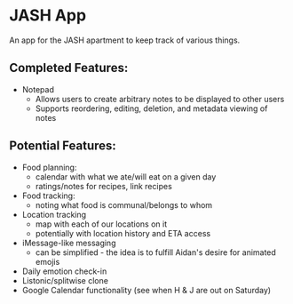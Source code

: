 # JASH App

An app for the JASH apartment to keep track of various things.

## Completed Features:
- Notepad
  - Allows users to create arbitrary notes to be displayed to other users
  - Supports reordering, editing, deletion, and metadata viewing of notes


## Potential Features:

- Food planning: 
  - calendar with what we ate/will eat on a given day
  - ratings/notes for recipes, link recipes
- Food tracking:
  - noting what food is communal/belongs to whom
- Location tracking
  - map with each of our locations on it
  - potentially with location history and ETA access
- iMessage-like messaging
  - can be simplified - the idea is to fulfill Aidan's desire for animated emojis
- Daily emotion check-in
- Listonic/splitwise clone
- Google Calendar functionality (see when H & J are out on Saturday)
